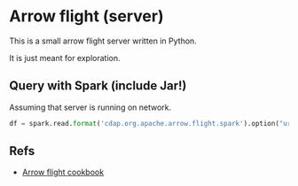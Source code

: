 # Arrow flight (server)

This is a small arrow flight server written in Python.

It is just meant for exploration.


## Query with Spark (include Jar!)

Assuming that server is running on network.

```python
df = spark.read.format('cdap.org.apache.arrow.flight.spark').option("uri", "grpc://127.0.0.1:8815").load("iris_small.parquet")
```



## Refs

- [Arrow flight cookbook](https://arrow.apache.org/cookbook/py/flight.html)
